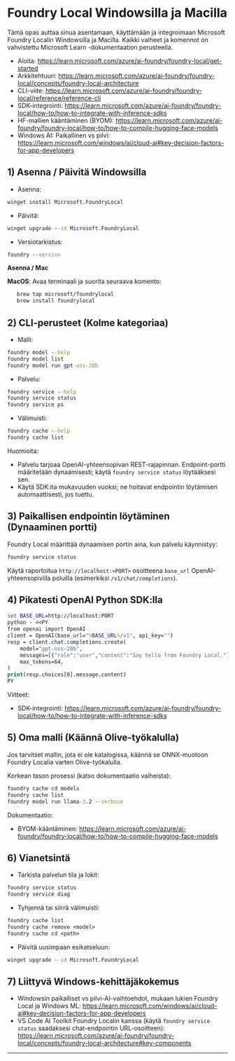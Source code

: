 <!--
CO_OP_TRANSLATOR_METADATA:
{
  "original_hash": "02b037f55de779607eb12edcc7a7fcf2",
  "translation_date": "2025-09-26T18:44:38+00:00",
  "source_file": "Module07/foundrylocal.md",
  "language_code": "fi"
}
-->
# Foundry Local Windowsilla ja Macilla

Tämä opas auttaa sinua asentamaan, käyttämään ja integroimaan Microsoft Foundry Localin Windowsilla ja Macilla. Kaikki vaiheet ja komennot on vahvistettu Microsoft Learn -dokumentaation perusteella.

- Aloita: https://learn.microsoft.com/azure/ai-foundry/foundry-local/get-started
- Arkkitehtuuri: https://learn.microsoft.com/azure/ai-foundry/foundry-local/concepts/foundry-local-architecture
- CLI-viite: https://learn.microsoft.com/azure/ai-foundry/foundry-local/reference/reference-cli
- SDK-integrointi: https://learn.microsoft.com/azure/ai-foundry/foundry-local/how-to/how-to-integrate-with-inference-sdks
- HF-mallien kääntäminen (BYOM): https://learn.microsoft.com/azure/ai-foundry/foundry-local/how-to/how-to-compile-hugging-face-models
- Windows AI: Paikallinen vs pilvi: https://learn.microsoft.com/windows/ai/cloud-ai#key-decision-factors-for-app-developers

## 1) Asenna / Päivitä Windowsilla

- Asenna:
```cmd
winget install Microsoft.FoundryLocal
```
- Päivitä:
```cmd
winget upgrade --id Microsoft.FoundryLocal
```
- Versiotarkistus:
```cmd
foundry --version
```
     
**Asenna / Mac**

**MacOS**: 
Avaa terminaali ja suorita seuraava komento:
```bash
   brew tap microsoft/foundrylocal
   brew install foundrylocal
```

## 2) CLI-perusteet (Kolme kategoriaa)

- Malli:
```cmd
foundry model --help
foundry model list
foundry model run gpt-oss-20b
```
- Palvelu:
```cmd
foundry service --help
foundry service status
foundry service ps
```
- Välimuisti:
```cmd
foundry cache --help
foundry cache list
```

Huomioita:
- Palvelu tarjoaa OpenAI-yhteensopivan REST-rajapinnan. Endpoint-portti määritetään dynaamisesti; käytä `foundry service status` löytääksesi sen.
- Käytä SDK:ita mukavuuden vuoksi; ne hoitavat endpointin löytämisen automaattisesti, jos tuettu.

## 3) Paikallisen endpointin löytäminen (Dynaaminen portti)

Foundry Local määrittää dynaamisen portin aina, kun palvelu käynnistyy:
```cmd
foundry service status
```
Käytä raportoitua `http://localhost:<PORT>` osoitteena `base_url` OpenAI-yhteensopivilla poluilla (esimerkiksi `/v1/chat/completions`).

## 4) Pikatesti OpenAI Python SDK:lla

```cmd
set BASE_URL=http://localhost:PORT
python - <<PY
from openai import OpenAI
client = OpenAI(base_url="%BASE_URL%/v1", api_key="")
resp = client.chat.completions.create(
    model="gpt-oss-20b",
    messages=[{"role":"user","content":"Say hello from Foundry Local."}],
    max_tokens=64,
)
print(resp.choices[0].message.content)
PY
```
Viitteet:
- SDK-integrointi: https://learn.microsoft.com/azure/ai-foundry/foundry-local/how-to/how-to-integrate-with-inference-sdks

## 5) Oma malli (Käännä Olive-työkalulla)

Jos tarvitset mallin, jota ei ole katalogissa, käännä se ONNX-muotoon Foundry Localia varten Olive-työkalulla.

Korkean tason prosessi (katso dokumentaatio vaiheista):
```cmd
foundry cache cd models
foundry cache list
foundry model run llama-3.2 --verbose
```
Dokumentaatio:
- BYOM-kääntäminen: https://learn.microsoft.com/azure/ai-foundry/foundry-local/how-to/how-to-compile-hugging-face-models

## 6) Vianetsintä

- Tarkista palvelun tila ja lokit:
```cmd
foundry service status
foundry service diag
```
- Tyhjennä tai siirrä välimuisti:
```cmd
foundry cache list
foundry cache remove <model>
foundry cache cd <path>
```
- Päivitä uusimpaan esikatseluun:
```cmd
winget upgrade --id Microsoft.FoundryLocal
```

## 7) Liittyvä Windows-kehittäjäkokemus

- Windowsin paikalliset vs pilvi-AI-vaihtoehdot, mukaan lukien Foundry Local ja Windows ML:
  https://learn.microsoft.com/windows/ai/cloud-ai#key-decision-factors-for-app-developers
- VS Code AI Toolkit Foundry Localin kanssa (käytä `foundry service status` saadaksesi chat-endpointin URL-osoitteen):
  https://learn.microsoft.com/azure/ai-foundry/foundry-local/concepts/foundry-local-architecture#key-components

---

